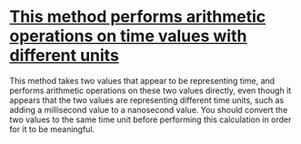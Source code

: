 # [This method performs arithmetic operations on time values with different units](http://fb-contrib.sourceforge.net/bugdescriptions.html#CTU_CONFLICTING_TIME_UNITS)

This method takes two values that appear to be representing time, and performs arithmetic operations on these
    		two values directly, even though it appears that the two values are representing different time units, such as
    		adding a millisecond value to a nanosecond value. You should convert the two values to the same time unit before
    		performing this calculation in order for it to be meaningful.
